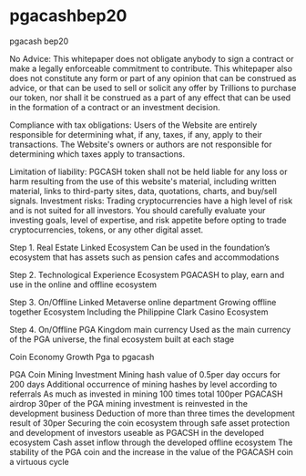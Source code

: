 # pgacashbep20
pgacash bep20

No Advice:
This whitepaper does not obligate
anybody to sign a contract or make a legally
enforceable commitment
to contribute.
This whitepaper also does not
constitute any form or part of any
opinion that can be construed
as advice, or that can be used to
sell or solicit any offer by Trillions
to purchase our token,
nor shall it be construed as a part of
any effect that can be used in the
formation of a contract or an
investment decision.

Compliance
with tax obligations:
Users of the Website are entirely
responsible for determining
what, if any, taxes, if any,
apply to their
transactions.
The Website's owners or authors
are not responsible for determining
which taxes apply to transactions.

Limitation of liability:
PGCASH token shall not be held liable
for any loss or harm resulting from the
use of this website's material, including
written material, links to third-party sites,
data, quotations, charts,
and buy/sell signals.
Investment risks:
Trading cryptocurrencies have a high level
of risk and is not suited for all investors.
You should carefully evaluate your investing
goals, level of expertise, and risk appetite
before opting to trade cryptocurrencies,
tokens, or any other digital asset.

Step 1.
Real Estate
Linked Ecosystem
Can be used in the foundation’s ecosystem
that has assets such as pension cafes and accommodations

Step 2.
Technological
Experience Ecosystem
PGACASH to play, earn and
use in the online and
offline ecosystem

Step 3.
On/Offline
Linked Metaverse
online department Growing
offline together Ecosystem
Including the Philippine Clark
Casino Ecosystem

Step 4.
On/Offline PGA Kingdom
main currency
Used as the main currency of the
PGA universe, the final ecosystem
built at each stage

Coin Economy Growth Pga to pgacash

PGA Coin Mining Investment
Mining hash value of 0.5per day occurs for 200 days
Additional occurrence of mining hashes by level according to referrals
As much as invested in mining 100 times total 100per PGACASH airdrop
30per of the PGA mining investment is reinvested in the development business
Deduction of more than three times the development result of 30per
Securing the coin ecosystem through safe asset protection and development of investors
useable as PGACSH in the developed ecosystem
Cash asset inflow through the developed offline ecosystem
The stability of the PGA coin and the increase in the value of the PGACASH coin a virtuous cycle

